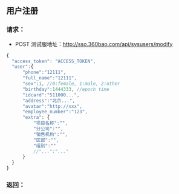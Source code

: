 ## 用户注册

### 请求：
* POST 测试服地址：http://sso.360bao.com/api/sysusers/modify
```javascript
{
  "access_token": "ACCESS_TOKEN",
  "user":{
      "phone":"12111",
      "full_name":"12111",
      "sex":1, //0:female, 1:male, 2:other
      "birthday":1444333, //epoch time
      "idcard":"511000...",
      "address":"北京...",
      "avatar":"http://xxx",
      "employee_number":"123",
      "extra": {
          "项目名称":"",
          "分公司":"",
          "销售机构":"",
          "区部":"",
          "组别":""
          //"...":"..."
      }
  }
}
```

### 返回：
